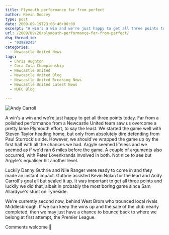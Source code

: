 ```yaml
---
title: Plymouth performance far from perfect
author: Kevin Doocey
type: post
date: 2009-09-19T23:08:46+00:00
excerpt: "A win's a win and we're just happy to get all three points today. Far from a polished performance from a Newcastle United.."
url: /2009/09/20/plymouth-performance-far-from-perfect/
dsq_thread_id:
  - "93989245"
categories:
  - Newcastle United News
tags:
  - Chris Hughton
  - Coca Cola Championship
  - Newcastle United
  - Newcastle United Blog
  - Newcastle United Breaking News
  - Newcastle United Latest News
  - NUFC Blog

---
```

![Andy Carroll](http://i36.tinypic.com/msivf8.jpg "Carroll v Plymouth")

A win's a win and we're just happy to get all three points today. Far from a polished performance from a Newcastle United team saw us overcome a pretty lame Plymouth effort, to say the least. We started the game well with Steven Taylor heading home, but only from absolutely dire defending from Paul Sturrock's side. However, we should've wrapped  the game up by the first half with all the chances we had. Argyle seemed lifeless and we seemed as if we'd ran 6 miles before the game. A couple of arguments also occurred, with Peter Lovenkrands involved in both. Not nice to see but Argyle's equaliser hit another level.

Luckily Danny Guthrie and Nile Ranger were ready to come in and they made an instant impact. Guthrie assisted Kevin Nolan for the lead and Andy Carroll's goal all but sealed it up. It was important to get all three points and luckily we did that, albeit in probably the most boring game since Sam Allardyce's stunt on Tyneside.

We're currently second now, behind West Brom who trounced local rivals Middlesbrough. If we can keep the wins up and the sale of the club nearly completed, then we may just have a chance to bounce back to where we belong at first attempt, the Premier League.

Comments welcome 🙂

<p style="text-align: center;">
